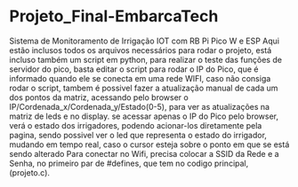 # Projeto_Final-EmbarcaTech
 Sistema de Monitoramento de Irrigação IOT com RB Pi Pico W e ESP
 Aqui estão inclusos todos os arquivos necessários para rodar o projeto, está incluso também um script em python, para realizar o teste das funções de servidor do pico, basta editar o script para rodar o IP do Pico, que é informado quando ele se conecta em uma rede WIFI, caso não consiga rodar o script, tambem é possivel fazer a atualização manual de cada um dos pontos da matriz, acessando pelo browser o IP/Cordenada_x/Cordenada_y/Estado(0-5), para ver as atualizações na matriz de leds e no display.
 se acessar apenas o IP do Pico pelo browser, verá o estado dos irrigadores, podendo acionar-los diretamente pela pagina, sendo possivel ver o led que representa o estado do irrigador, mudando em tempo real, caso o cursor esteja sobre o ponto em que se está sendo alterado
 Para conectar no Wifi, precisa colocar a SSID da Rede e a Senha, no primeiro par de #defines, que tem no codigo principal, (projeto.c).
